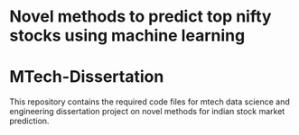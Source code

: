 # Novel methods to predict top nifty stocks using machine learning




# MTech-Dissertation
This repository contains the required code files for mtech data science and engineering dissertation project on novel methods for indian stock market prediction.
